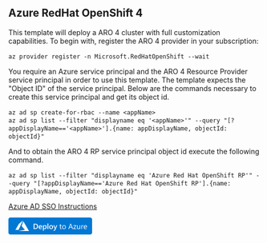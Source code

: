 ## Azure RedHat OpenShift 4

This template will deploy a ARO 4 cluster with full customization capabilities. 
To begin with, register the ARO 4 provider in your subscription:

```
az provider register -n Microsoft.RedHatOpenShift --wait
```

You require an Azure service principal and the ARO 4 Resource Provider service principal in order to use this template. The template expects the "Object ID" of the service principal. Below are the commands necessary to create this service principal and get its object id.

```
az ad sp create-for-rbac --name <appName>
az ad sp list --filter "displayname eq '<appName>'" --query "[?appDisplayName=='<appName>'].{name: appDisplayName, objectId: objectId}"
```

And to obtain the ARO 4 RP service principal object id execute the following command.

```
az ad sp list --filter "displayname eq 'Azure Red Hat OpenShift RP'" --query "[?appDisplayName=='Azure Red Hat OpenShift RP'].{name: appDisplayName, objectId: objectId}"
```
[Azure AD SSO Instructions](SSO.md)
<a href="https://portal.azure.com/#create/Microsoft.Template/uri/https%3A%2F%2Fraw.githubusercontent.com%2Fjmo808%2farm-aro43%2faro44%2Fazuredeploy.json" target="_blank">
  
<img src="https://raw.githubusercontent.com/Azure/azure-quickstart-templates/master/1-CONTRIBUTION-GUIDE/images/deploytoazure.png"/>
</a>
